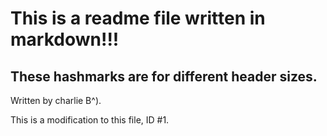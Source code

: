 # This is a readme file written in markdown!!!
## These hashmarks are for different header sizes.

Written by charlie B^).

This is a modification to this file, ID #1.
